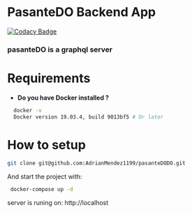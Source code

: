 # PasanteDO Backend App

[![Codacy Badge](https://api.codacy.com/project/badge/Grade/11412d3fb5da4f8e9cbaff85c124d31c)](https://app.codacy.com/manual/AdrianMendez1199/pasanteDODO?utm_source=github.com&utm_medium=referral&utm_content=AdrianMendez1199/pasanteDODO&utm_campaign=Badge_Grade_Dashboard)

### pasanteDO is a graphql server

# Requirements

+ **Do you have Docker installed ?**

``` sh
  docker -v  
  Docker version 19.03.4, build 9013bf5 # Or later
```

# How to setup
``` sh
git clone git@github.com:AdrianMendez1199/pasanteDODO.git
```

 And start the project with:
```sh
 docker-compose up -d
```
server is runing on: http://localhost
